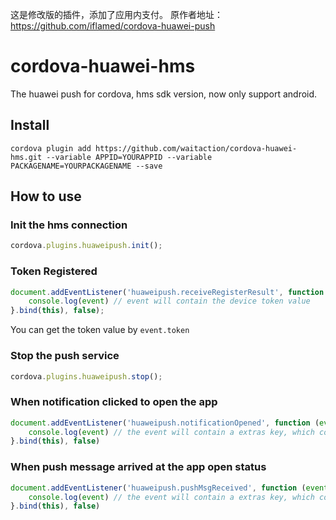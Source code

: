 这是修改版的插件，添加了应用内支付。
原作者地址：https://github.com/iflamed/cordova-huawei-push

# cordova-huawei-hms
The huawei push for cordova, hms sdk version, now only support android.

## Install
```shell
cordova plugin add https://github.com/waitaction/cordova-huawei-hms.git --variable APPID=YOURAPPID --variable  PACKAGENAME=YOURPACKAGENAME --save
```

## How to use

### Init the hms connection

```javascript
cordova.plugins.huaweipush.init();
```

### Token Registered

```javascript
document.addEventListener('huaweipush.receiveRegisterResult', function (event) {
    console.log(event) // event will contain the device token value
}.bind(this), false);
```
You can get the token value by `event.token`

### Stop the push service

```javascript
cordova.plugins.huaweipush.stop();
```

### When notification clicked to open the app

```javascript
document.addEventListener('huaweipush.notificationOpened', function (event) {
    console.log(event) // the event will contain a extras key, which contain the data what you send
}.bind(this), false)
```

### When push message arrived at the app open status
```javascript
document.addEventListener('huaweipush.pushMsgReceived', function (event) {
    console.log(event) // the event will contain a extras key, which contain the data what you send
}.bind(this), false)
```
